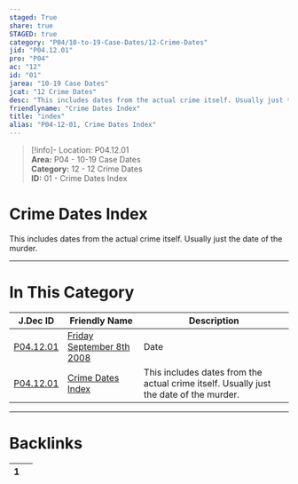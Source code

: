 ```yaml
---  
staged: True  
share: true  
STAGED: true  
category: "P04/10-to-19-Case-Dates/12-Crime-Dates"  
jid: "P04.12.01"  
pro: "P04"  
ac: "12"  
id: "01"  
jarea: "10-19 Case Dates"  
jcat: "12 Crime Dates"  
desc: "This includes dates from the actual crime itself. Usually just the date of the murder."  
friendlyname: "Crime Dates Index"  
title: "index"  
alias: "P04-12-01, Crime Dates Index"  
---  
```

>[!info]- Location: P04.12.01  
>**Area:** P04 - 10-19 Case Dates  
>**Category:** 12 - 12 Crime Dates  
>**ID:** 01 - Crime Dates Index  
  
# Crime Dates Index  
  
This includes dates from the actual crime itself. Usually just the date of the murder.  
  
  
  
---  
# In This Category  
  
| J.Dec ID                                                                                                               | Friendly Name                                                                                                                          | Description                                                                            |  
| ---------------------------------------------------------------------------------------------------------------------- | -------------------------------------------------------------------------------------------------------------------------------------- | -------------------------------------------------------------------------------------- |  
| [P04.12.01](./2008-9-8-Friday-September-8th-2008.md) | [Friday September 8th 2008](./2008-9-8-Friday-September-8th-2008.md) | Date                                                                                   |  
| [P04.12.01](index.md)                              | [Crime Dates Index](index.md)                                      | This includes dates from the actual crime itself. Usually just the date of the murder. |  
  
  
---  
# Backlinks  
<div><table class="dataview table-view-table"><thead class="table-view-thead"><tr class="table-view-tr-header"><th class="table-view-th"><span></span><span class="dataview small-text">1</span></th><th class="table-view-th"><span></span></th></tr></thead><tbody class="table-view-tbody"></tbody></table></div>